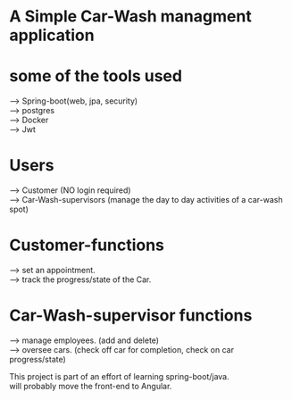 # A Simple Car-Wash managment application  

# some of the tools used  
 --> Spring-boot(web, jpa, security)  
 --> postgres  
 --> Docker  
 --> Jwt  

# Users  
--> Customer (NO login required)  
--> Car-Wash-supervisors (manage the day to day activities of a car-wash spot)  

# Customer-functions  
--> set an appointment.  
--> track the progress/state of the Car.  

# Car-Wash-supervisor functions  
--> manage employees. (add and delete)  
--> oversee cars. (check off car for completion, check on car progress/state)  

This project is part of an effort of learning spring-boot/java.  
will probably move the front-end to Angular.  

